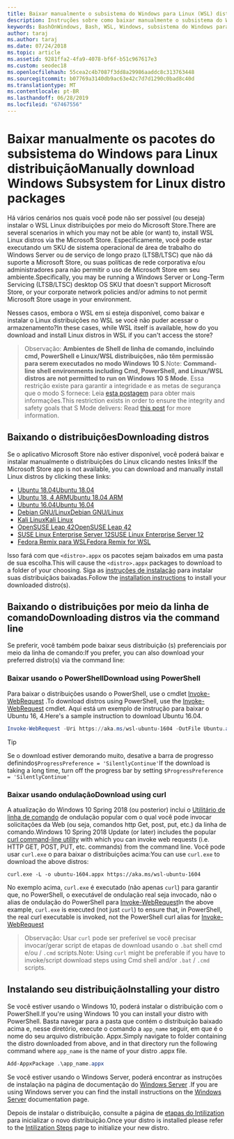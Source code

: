 ```yaml
---
title: Baixar manualmente o subsistema do Windows para Linux (WSL) distribuições
description: Instruções sobre como baixar manualmente o subsistema do Windows para distribuições do Linux.
keywords: BashOnWindows, Bash, WSL, Windows, subsistema do Windows para Linux, WSL, subsistema do Windows, distribuição, Ubuntu, openSUSE, SLES, Debian, Kali
author: taraj
ms.author: taraj
ms.date: 07/24/2018
ms.topic: article
ms.assetid: 9281ffa2-4fa9-4078-bf6f-b51c967617e3
ms.custom: seodec18
ms.openlocfilehash: 55cea2c4b7087f3dd8a29986aaddc8c313763448
ms.sourcegitcommit: b07769a3140db9ac63e42c7d7d1290c0bad8c40d
ms.translationtype: MT
ms.contentlocale: pt-BR
ms.lasthandoff: 06/28/2019
ms.locfileid: "67467556"
---
```

# <a name="manually-download-windows-subsystem-for-linux-distro-packages"></a><span data-ttu-id="f4203-104">Baixar manualmente os pacotes do subsistema do Windows para Linux distribuição</span><span class="sxs-lookup"><span data-stu-id="f4203-104">Manually download Windows Subsystem for Linux distro packages</span></span>

<span data-ttu-id="f4203-105">Há vários cenários nos quais você pode não ser possível (ou deseja) instalar o WSL Linux distribuições por meio do Microsoft Store.</span><span class="sxs-lookup"><span data-stu-id="f4203-105">There are several scenarios in which you may not be able (or want) to, install WSL Linux distros via the Microsoft Store.</span></span> <span data-ttu-id="f4203-106">Especificamente, você pode estar executando um SKU de sistema operacional de área de trabalho do Windows Server ou de serviço de longo prazo (LTSB/LTSC) que não dá suporte a Microsoft Store, ou suas políticas de rede corporativa e/ou administradores para não permitir o uso de Microsoft Store em seu ambiente.</span><span class="sxs-lookup"><span data-stu-id="f4203-106">Specifically, you may be running a Windows Server or Long-Term Servicing (LTSB/LTSC) desktop OS SKU that doesn't support Microsoft Store, or your corporate network policies and/or admins to not permit Microsoft Store usage in your environment.</span></span>

<span data-ttu-id="f4203-107">Nesses casos, embora o WSL em si esteja disponível, como baixar e instalar o Linux distribuições no WSL se você não puder acessar o armazenamento?</span><span class="sxs-lookup"><span data-stu-id="f4203-107">In these cases, while WSL itself is available, how do you download and install Linux distros in WSL if you can't access the store?</span></span>

> <span data-ttu-id="f4203-108">Observação: **Ambientes de Shell de linha de comando, incluindo cmd, PowerShell e Linux/WSL distribuições, não têm permissão para serem executados no modo Windows 10 S**.</span><span class="sxs-lookup"><span data-stu-id="f4203-108">Note: **Command-line shell environments including Cmd, PowerShell, and Linux/WSL distros are not permitted to run on Windows 10 S Mode**.</span></span> <span data-ttu-id="f4203-109">Essa restrição existe para garantir a integridade e as metas de segurança que o modo S fornece: Leia [esta postagem](https://blogs.msdn.microsoft.com/commandline/2017/05/18/will-linux-distros-run-on-windows-10-s/) para obter mais informações.</span><span class="sxs-lookup"><span data-stu-id="f4203-109">This restriction exists in order to ensure the integrity and safety goals that S Mode delivers: Read [this post](https://blogs.msdn.microsoft.com/commandline/2017/05/18/will-linux-distros-run-on-windows-10-s/) for more information.</span></span>

## <a name="downloading-distros"></a><span data-ttu-id="f4203-110">Baixando o distribuições</span><span class="sxs-lookup"><span data-stu-id="f4203-110">Downloading distros</span></span>

<span data-ttu-id="f4203-111">Se o aplicativo Microsoft Store não estiver disponível, você poderá baixar e instalar manualmente o distribuições do Linux clicando nestes links:</span><span class="sxs-lookup"><span data-stu-id="f4203-111">If the Microsoft Store app is not available, you can download and manually install Linux distros by clicking these links:</span></span>
* [<span data-ttu-id="f4203-112">Ubuntu 18.04</span><span class="sxs-lookup"><span data-stu-id="f4203-112">Ubuntu 18.04</span></span>](https://aka.ms/wsl-ubuntu-1804)
* [<span data-ttu-id="f4203-113">Ubuntu 18, 4 ARM</span><span class="sxs-lookup"><span data-stu-id="f4203-113">Ubuntu 18.04 ARM</span></span>](https://aka.ms/wsl-ubuntu-1804-arm)
* [<span data-ttu-id="f4203-114">Ubuntu 16.04</span><span class="sxs-lookup"><span data-stu-id="f4203-114">Ubuntu 16.04</span></span>](https://aka.ms/wsl-ubuntu-1604)
* [<span data-ttu-id="f4203-115">Debian GNU/Linux</span><span class="sxs-lookup"><span data-stu-id="f4203-115">Debian GNU/Linux</span></span>](https://aka.ms/wsl-debian-gnulinux)
* [<span data-ttu-id="f4203-116">Kali Linux</span><span class="sxs-lookup"><span data-stu-id="f4203-116">Kali Linux</span></span>](https://aka.ms/wsl-kali-linux)
* [<span data-ttu-id="f4203-117">OpenSUSE Leap 42</span><span class="sxs-lookup"><span data-stu-id="f4203-117">OpenSUSE Leap 42</span></span>](https://aka.ms/wsl-opensuse-42)
* [<span data-ttu-id="f4203-118">SUSE Linux Enterprise Server 12</span><span class="sxs-lookup"><span data-stu-id="f4203-118">SUSE Linux Enterprise Server 12</span></span>](https://aka.ms/wsl-sles-12)
* [<span data-ttu-id="f4203-119">Fedora Remix para WSL</span><span class="sxs-lookup"><span data-stu-id="f4203-119">Fedora Remix for WSL</span></span>](https://github.com/WhitewaterFoundry/WSLFedoraRemix/releases/)

<span data-ttu-id="f4203-120">Isso fará com que `<distro>.appx` os pacotes sejam baixados em uma pasta de sua escolha.</span><span class="sxs-lookup"><span data-stu-id="f4203-120">This will cause the `<distro>.appx` packages to download to a folder of your choosing.</span></span> <span data-ttu-id="f4203-121">Siga as [instruções de instalação](#Installing-your-distro) para instalar suas distribuiçãos baixadas.</span><span class="sxs-lookup"><span data-stu-id="f4203-121">Follow the [installation instructions](#Installing-your-distro) to install your downloaded distro(s).</span></span>

## <a name="downloading-distros-via-the-command-line"></a><span data-ttu-id="f4203-122">Baixando o distribuições por meio da linha de comando</span><span class="sxs-lookup"><span data-stu-id="f4203-122">Downloading distros via the command line</span></span>
<span data-ttu-id="f4203-123">Se preferir, você também pode baixar seus distribuição (s) preferenciais por meio da linha de comando:</span><span class="sxs-lookup"><span data-stu-id="f4203-123">If you prefer, you can also download your preferred distro(s) via the command line:</span></span>

 ### <a name="download-using-powershell"></a><span data-ttu-id="f4203-124">Baixar usando o PowerShell</span><span class="sxs-lookup"><span data-stu-id="f4203-124">Download using PowerShell</span></span>
 <span data-ttu-id="f4203-125">Para baixar o distribuições usando o PowerShell, use o cmdlet [Invoke-WebRequest](https://msdn.microsoft.com/powershell/reference/5.1/microsoft.powershell.utility/invoke-webrequest) .</span><span class="sxs-lookup"><span data-stu-id="f4203-125">To download distros using PowerShell, use the [Invoke-WebRequest](https://msdn.microsoft.com/powershell/reference/5.1/microsoft.powershell.utility/invoke-webrequest) cmdlet.</span></span> <span data-ttu-id="f4203-126">Aqui está um exemplo de instrução para baixar o Ubuntu 16, 4.</span><span class="sxs-lookup"><span data-stu-id="f4203-126">Here's a sample instruction to download Ubuntu 16.04.</span></span>

```powershell
Invoke-WebRequest -Uri https://aka.ms/wsl-ubuntu-1604 -OutFile Ubuntu.appx -UseBasicParsing
```

> [!TIP]
> <span data-ttu-id="f4203-127">Se o download estiver demorando muito, desative a barra de progresso definindo`$ProgressPreference = 'SilentlyContinue'`</span><span class="sxs-lookup"><span data-stu-id="f4203-127">If the download is taking a long time, turn off the progress bar by setting `$ProgressPreference = 'SilentlyContinue'`</span></span>

### <a name="download-using-curl"></a><span data-ttu-id="f4203-128">Baixar usando ondulação</span><span class="sxs-lookup"><span data-stu-id="f4203-128">Download using curl</span></span>
<span data-ttu-id="f4203-129">A atualização do Windows 10 Spring 2018 (ou posterior) inclui o [Utilitário de linha de comando](https://curl.haxx.se/) de ondulação popular com o qual você pode invocar solicitações da Web (ou seja, comandos http Get, post, put, etc.) da linha de comando.</span><span class="sxs-lookup"><span data-stu-id="f4203-129">Windows 10 Spring 2018 Update (or later) includes the popular [curl command-line utility](https://curl.haxx.se/) with which you can invoke web requests (i.e. HTTP GET, POST, PUT, etc. commands) from the command line.</span></span> <span data-ttu-id="f4203-130">Você pode usar `curl.exe` o para baixar o distribuições acima:</span><span class="sxs-lookup"><span data-stu-id="f4203-130">You can use `curl.exe` to download the above distros:</span></span>

```console
curl.exe -L -o ubuntu-1604.appx https://aka.ms/wsl-ubuntu-1604
```

<span data-ttu-id="f4203-131">No exemplo acima, `curl.exe` é executado (não apenas `curl`) para garantir que, no PowerShell, o executável de ondulação real seja invocado, não o alias de ondulação do PowerShell para [Invoke-WebRequest](https://docs.microsoft.com/en-us/powershell/module/microsoft.powershell.utility/invoke-webrequest?view=powershell-6)</span><span class="sxs-lookup"><span data-stu-id="f4203-131">In the above example, `curl.exe` is executed (not just `curl`) to ensure that, in PowerShell, the real curl executable is invoked, not the PowerShell curl alias for [Invoke-WebRequest](https://docs.microsoft.com/en-us/powershell/module/microsoft.powershell.utility/invoke-webrequest?view=powershell-6)</span></span>

> <span data-ttu-id="f4203-132">Observação: Usar `curl` pode ser preferível se você precisar invocar/gerar script de etapas de download usando o `.bat` shell cmd e/ou  /  `.cmd` scripts.</span><span class="sxs-lookup"><span data-stu-id="f4203-132">Note: Using `curl` might be preferable if you have to invoke/script download steps using Cmd shell and/or `.bat` / `.cmd` scripts.</span></span>

## <a name="installing-your-distro"></a><span data-ttu-id="f4203-133">Instalando seu distribuição</span><span class="sxs-lookup"><span data-stu-id="f4203-133">Installing your distro</span></span>
<span data-ttu-id="f4203-134">Se você estiver usando o Windows 10, poderá instalar o distribuição com o PowerShell.</span><span class="sxs-lookup"><span data-stu-id="f4203-134">If you're using Windows 10 you can install your distro with PowerShell.</span></span> <span data-ttu-id="f4203-135">Basta navegar para a pasta que contém o distribuição baixado acima e, nesse diretório, execute o comando a `app_name` seguir, em que é o nome do seu arquivo distribuição. Appx.</span><span class="sxs-lookup"><span data-stu-id="f4203-135">Simply navigate to folder containing the distro downloaded from above, and in that directory run the following command where `app_name` is the name of your distro .appx file.</span></span>  
```Powershell
Add-AppxPackage .\app_name.appx
```

<span data-ttu-id="f4203-136">Se você estiver usando o Windows Server, poderá encontrar as instruções de instalação na página de documentação do [Windows Server](install-on-server.md) .</span><span class="sxs-lookup"><span data-stu-id="f4203-136">If you are using Windows server you can find the install instructions on the [Windows Server](install-on-server.md) documentation page.</span></span>

<span data-ttu-id="f4203-137">Depois de instalar o distribuição, consulte a página de [etapas do Intilization](initialize-distro.md) para inicializar o novo distribuição.</span><span class="sxs-lookup"><span data-stu-id="f4203-137">Once your distro is installed please refer to the [Intilization Steps](initialize-distro.md) page to initialize your new distro.</span></span>
